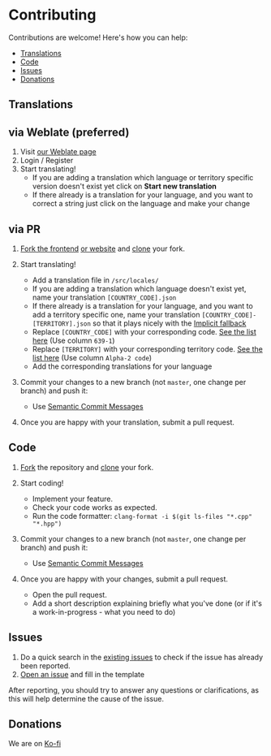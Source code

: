 # Contributing

Contributions are welcome! Here's how you can help:

  - [Translations](#translations)
  - [Code](#code)
  - [Issues](#issues)
  - [Donations](#donations)

## Translations

## via Weblate (preferred)

1. Visit [our Weblate page](https://hosted.weblate.org/engage/soundux/)
2. Login / Register
3. Start translating!
    - If you are adding a translation which language or territory specific version doesn't exist yet click on **Start new translation**
    - If there already is a translation for your language, and you want to correct a string just click on the language and make your change

## via PR

1. [Fork the frontend](https://github.com/Soundux/soundux-ui/fork) [or website](https://github.com/Soundux/soundux.github.io/fork) and [clone](https://help.github.com/articles/cloning-a-repository/) your fork.
2. Start translating!
    - Add a translation file in `/src/locales/`
    - If you are adding a translation which language doesn't exist yet, name your translation `[COUNTRY_CODE].json`
    - If there already is a translation for your language, and you want to add a territory specific one, name your translation `[COUNTRY_CODE]-[TERRITORY].json` so that it plays nicely with the [Implicit fallback](https://kazupon.github.io/vue-i18n/guide/fallback.html#implicit-fallback-using-locales)
    - Replace `[COUNTRY_CODE]` with your corresponding code. [See the list here](https://en.wikipedia.org/wiki/List_of_ISO_639-1_codes) (Use column `639-1`)
    - Replace `[TERRITORY]` with your corresponding territory code. [See the list here](https://en.wikipedia.org/wiki/ISO_3166-1#Officially_assigned_code_elements) (Use column `Alpha-2 code`)
    - Add the corresponding translations for your language

3. Commit your changes to a new branch (not `master`, one change per branch) and push it:
    - Use [Semantic Commit Messages](https://gist.github.com/joshbuchea/6f47e86d2510bce28f8e7f42ae84c716)

4. Once you are happy with your translation, submit a pull request.

## Code

1. [Fork](https://github.com/Soundux/Soundux/fork) the repository and [clone](https://help.github.com/articles/cloning-a-repository/) your fork.
2. Start coding!
    - Implement your feature.
    - Check your code works as expected.
    - Run the code formatter: `clang-format -i $(git ls-files "*.cpp" "*.hpp")`

3. Commit your changes to a new branch (not `master`, one change per branch) and push it:
    - Use [Semantic Commit Messages](https://gist.github.com/joshbuchea/6f47e86d2510bce28f8e7f42ae84c716)

4. Once you are happy with your changes, submit a pull request.
     - Open the pull request.
     - Add a short description explaining briefly what you've done (or if it's a work-in-progress - what you need to do)

## Issues

1. Do a quick search in the [existing issues](https://github.com/Soundux/Soundux/issues?q=is%3Aissue+) to check if the issue has already been reported.
2. [Open an issue](https://github.com/Soundux/Soundux/issues/new/choose) and fill in the template

After reporting, you should try to answer any questions or clarifications, as this will help determine the cause of the issue.

## Donations

We are on [Ko-fi](https://ko-fi.com/soundux)
